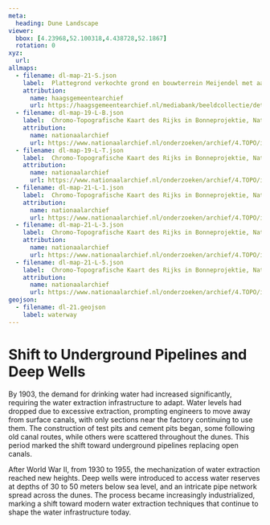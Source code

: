 ```yaml
---
meta:
  heading: Dune Landscape
viewer:
  bbox: [4.23968,52.100318,4.438728,52.1867]
  rotation: 0
xyz:
  url:
allmaps:
  - filename: dl-map-21-S.json
    label: 	Plattegrond verkochte grond en bouwterrein Meijendel met aanduiding waterleiding vanuit het duingebied.
    attribution:
      name: haagsgemeentearchief
      url: https://haagsgemeentearchief.nl/mediabank/beeldcollectie/detail/373a74e9-dab1-2352-e487-d0f6addfdf6d/media/eb1614b2-1513-e268-9a5c-189e67902334
  - filename: dl-map-19-L-B.json
    label: 	Chromo-Topografische Kaart des Rijks in Bonneprojektie, Nationaal Archief
    attribution:
      name: nationaalarchief
      url: https://www.nationaalarchief.nl/onderzoeken/archief/4.TOPO/invnr/%40A~A7~A7.1~10.8-10.776C~10.502-10.502C~10.502       
  - filename: dl-map-19-L-T.json
    label: 	Chromo-Topografische Kaart des Rijks in Bonneprojektie, Nationaal Archief
    attribution:
      name: nationaalarchief
      url: https://www.nationaalarchief.nl/onderzoeken/archief/4.TOPO/invnr/%40A~A7~A7.1~10.8-10.776C~10.502-10.502C~10.502       
  - filename: dl-map-21-L-1.json
    label: 	Chromo-Topografische Kaart des Rijks in Bonneprojektie, Nationaal Archief
    attribution:
      name: nationaalarchief
      url: https://www.nationaalarchief.nl/onderzoeken/archief/4.TOPO/invnr/%40A~A7~A7.1~10.8-10.776C~10.502-10.502C~10.502       
  - filename: dl-map-21-L-3.json
    label: 	Chromo-Topografische Kaart des Rijks in Bonneprojektie, Nationaal Archief
    attribution:
      name: nationaalarchief
      url: https://www.nationaalarchief.nl/onderzoeken/archief/4.TOPO/invnr/%40A~A7~A7.1~10.8-10.776C~10.502-10.502C~10.502     
  - filename: dl-map-21-L-5.json
    label: 	Chromo-Topografische Kaart des Rijks in Bonneprojektie, Nationaal Archief
    attribution:
      name: nationaalarchief
      url: https://www.nationaalarchief.nl/onderzoeken/archief/4.TOPO/invnr/%40A~A7~A7.1~10.8-10.776C~10.502-10.502C~10.502 
geojson:
  - filename: dl-21.geojson
    label: waterway
---
```


# Shift to Underground Pipelines and Deep Wells

By 1903, the demand for drinking water had increased significantly, requiring the water extraction infrastructure to adapt. Water levels had dropped due to excessive extraction, prompting engineers to move away from surface canals, with only sections near the factory continuing to use them. The construction of test pits and cement pits began, some following old canal routes, while others were scattered throughout the dunes. This period marked the shift toward underground pipelines replacing open canals.

After World War II, from 1930 to 1955, the mechanization of water extraction reached new heights. Deep wells were introduced to access water reserves at depths of 30 to 50 meters below sea level, and an intricate pipe network spread across the dunes. The process became increasingly industrialized, marking a shift toward modern water extraction techniques that continue to shape the water infrastructure today.